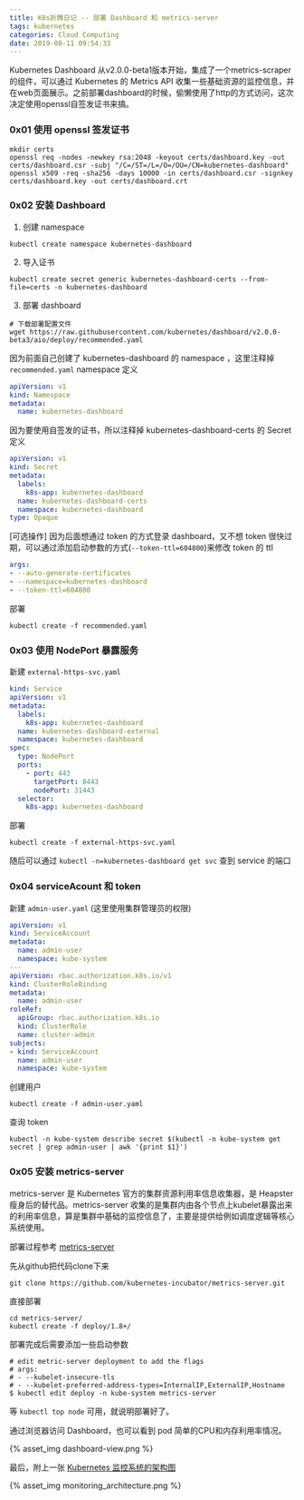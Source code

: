 ```yaml
---
title: K8s折腾日记 -- 部署 Dashboard 和 metrics-server
tags: kubernetes
categories: Cloud Computing
date: 2019-08-11 09:54:33
---
```



Kubernetes Dashboard 从v2.0.0-beta1版本开始，集成了一个metrics-scraper的组件，可以通过 Kubernetes 的 Metrics API 收集一些基础资源的监控信息，并在web页面展示。之前部署dashboard的时候，偷懒使用了http的方式访问，这次决定使用openssl自签发证书来搞。

### 0x01 使用 openssl 签发证书

```shell script
mkdir certs
openssl req -nodes -newkey rsa:2048 -keyout certs/dashboard.key -out certs/dashboard.csr -subj "/C=/ST=/L=/O=/OU=/CN=kubernetes-dashboard"
openssl x509 -req -sha256 -days 10000 -in certs/dashboard.csr -signkey certs/dashboard.key -out certs/dashboard.crt
```

### 0x02 安装 Dashboard

1. 创建 namespace

```
kubectl create namespace kubernetes-dashboard
```

2. 导入证书

```shell script
kubectl create secret generic kubernetes-dashboard-certs --from-file=certs -n kubernetes-dashboard
```

3. 部署 dashboard 

```shell script
# 下载部署配置文件
wget https://raw.githubusercontent.com/kubernetes/dashboard/v2.0.0-beta3/aio/deploy/recommended.yaml
```

因为前面自己创建了 kubernetes-dashboard 的 namespace ，这里注释掉 `recommended.yaml` namespace 定义


```yaml
apiVersion: v1
kind: Namespace
metadata:
  name: kubernetes-dashboard
```

因为要使用自签发的证书，所以注释掉 kubernetes-dashboard-certs 的 Secret 定义

```yaml
apiVersion: v1
kind: Secret
metadata:
  labels:
    k8s-app: kubernetes-dashboard
  name: kubernetes-dashboard-certs
  namespace: kubernetes-dashboard
type: Opaque
```

[可选操作] 因为后面想通过 token 的方式登录 dashboard，又不想 token 很快过期，可以通过添加启动参数的方式(`--token-ttl=604800`)来修改 token 的 ttl

```yaml
args:
- --auto-generate-certificates
- --namespace=kubernetes-dashboard
- --token-ttl=604800
```

部署

```shell script
kubectl create -f recommended.yaml
```

### 0x03 使用 NodePort 暴露服务

新建 `external-https-svc.yaml`

```yaml
kind: Service
apiVersion: v1
metadata:
  labels:
    k8s-app: kubernetes-dashboard
  name: kubernetes-dashboard-external
  namespace: kubernetes-dashboard
spec:
  type: NodePort
  ports:
    - port: 443
      targetPort: 8443
      nodePort: 31443
  selector:
    k8s-app: kubernetes-dashboard
```

部署

```shell
kubectl create -f external-https-svc.yaml
```

随后可以通过 `kubectl -n=kubernetes-dashboard get svc` 查到 service 的端口

### 0x04 serviceAcount 和 token

新建 `admin-user.yaml` (这里使用集群管理员的权限)

```yaml
apiVersion: v1
kind: ServiceAccount
metadata:
  name: admin-user
  namespace: kube-system
---
apiVersion: rbac.authorization.k8s.io/v1
kind: ClusterRoleBinding
metadata:
  name: admin-user
roleRef:
  apiGroup: rbac.authorization.k8s.io
  kind: ClusterRole
  name: cluster-admin
subjects:
- kind: ServiceAccount
  name: admin-user
  namespace: kube-system
```

创建用户

`kubectl create -f admin-user.yaml`

查询 token

```shell
kubectl -n kube-system describe secret $(kubectl -n kube-system get secret | grep admin-user | awk '{print $1}')
```

### 0x05 安装 metrics-server

metrics-server 是 Kubernetes 官方的集群资源利用率信息收集器，是 Heapster 瘦身后的替代品。metrics-server 收集的是集群内由各个节点上kubelet暴露出来的利用率信息，算是集群中基础的监控信息了，主要是提供给例如调度逻辑等核心系统使用。

部署过程参考 [metrics-server](https://github.com/kubernetes-incubator/metrics-server)

先从github把代码clone下来

```
git clone https://github.com/kubernetes-incubator/metrics-server.git
```

直接部署

```
cd metrics-server/
kubectl create -f deploy/1.8+/
```

部署完成后需要添加一些启动参数

```
# edit metric-server deployment to add the flags
# args:
# - --kubelet-insecure-tls
# - --kubelet-preferred-address-types=InternalIP,ExternalIP,Hostname
$ kubectl edit deploy -n kube-system metrics-server
```

等 `kubectl top node` 可用，就说明部署好了。

通过浏览器访问 Dashboard，也可以看到 pod 简单的CPU和内存利用率情况。

{% asset_img dashboard-view.png %}

最后，附上一张 [Kubernetes 监控系统的架构图](https://github.com/kubernetes/community/blob/master/contributors/design-proposals/instrumentation/monitoring_architecture.md)

{% asset_img monitoring_architecture.png %}